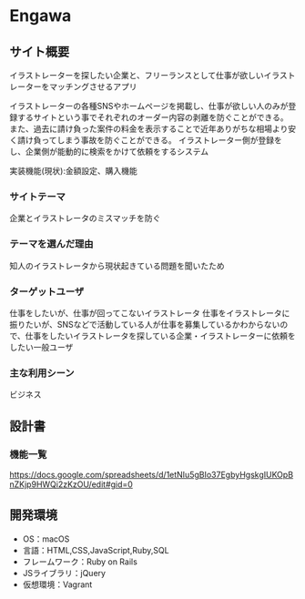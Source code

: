 # Engawa

## サイト概要

イラストレーターを探したい企業と、フリーランスとして仕事が欲しいイラストレーターをマッチングさせるアプリ

イラストレーターの各種SNSやホームページを掲載し、仕事が欲しい人のみが登録するサイトという事でそれぞれのオーダー内容の剥離を防ぐことができる。
また、過去に請け負った案件の料金を表示することで近年ありがちな相場より安く請け負ってしまう事故を防ぐことができる。
イラストレーター側が登録をし、企業側が能動的に検索をかけて依頼をするシステム

実装機能(現状):金額設定、購入機能

### サイトテーマ
企業とイラストレータのミスマッチを防ぐ

### テーマを選んだ理由
知人のイラストレータから現状起きている問題を聞いたため

### ターゲットユーザ
仕事をしたいが、仕事が回ってこないイラストレータ
仕事をイラストレータに振りたいが、SNSなどで活動している人が仕事を募集しているかわからないので、仕事をしたいイラストレータを探している企業・イラストレーターに依頼をしたい一般ユーザ

### 主な利用シーン
ビジネス

## 設計書

### 機能一覧
https://docs.google.com/spreadsheets/d/1etNIu5gBIo37EgbyHgskgIUKOpBnZKjp9HWQi2zKzOU/edit#gid=0

## 開発環境
- OS：macOS
- 言語：HTML,CSS,JavaScript,Ruby,SQL
- フレームワーク：Ruby on Rails
- JSライブラリ：jQuery
- 仮想環境：Vagrant 
